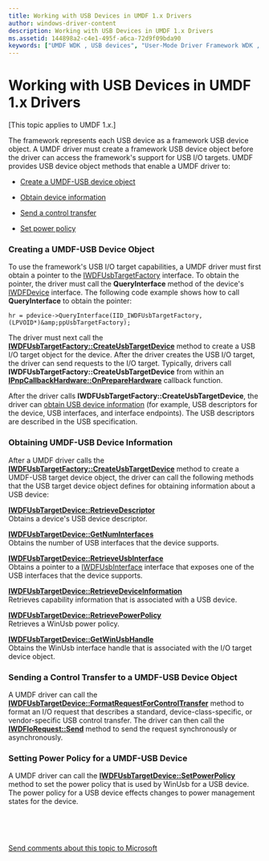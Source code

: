 ```yaml
---
title: Working with USB Devices in UMDF 1.x Drivers
author: windows-driver-content
description: Working with USB Devices in UMDF 1.x Drivers
ms.assetid: 144898a2-c4e1-495f-a6ca-72d9f09bda90
keywords: ["UMDF WDK , USB devices", "User-Mode Driver Framework WDK , USB devices", "user-mode drivers WDK UMDF , USB devices", "USB devices WDK UMDF"]
---
```


# Working with USB Devices in UMDF 1.x Drivers


\[This topic applies to UMDF 1.*x*.\]

The framework represents each USB device as a framework USB device object. A UMDF driver must create a framework USB device object before the driver can access the framework's support for USB I/O targets. UMDF provides USB device object methods that enable a UMDF driver to:

-   [Create a UMDF-USB device object](#creating-a-umdf-usb-device-object)

-   [Obtain device information](#obtaining-umdf-usb-device-information)

-   [Send a control transfer](#send-a-control-transfer-to-a-umdf-usb-device-object)

-   [Set power policy](#set-power-policy-for-a-umdf-usb-device-object)

### Creating a UMDF-USB Device Object

To use the framework's USB I/O target capabilities, a UMDF driver must first obtain a pointer to the [IWDFUsbTargetFactory](https://msdn.microsoft.com/library/windows/hardware/ff560387) interface. To obtain the pointer, the driver must call the **QueryInterface** method of the device's [IWDFDevice](https://msdn.microsoft.com/library/windows/hardware/ff556917) interface. The following code example shows how to call **QueryInterface** to obtain the pointer:

```
hr = pdevice->QueryInterface(IID_IWDFUsbTargetFactory, (LPVOID*)&amp;ppUsbTargetFactory);
```

The driver must next call the [**IWDFUsbTargetFactory::CreateUsbTargetDevice**](https://msdn.microsoft.com/library/windows/hardware/ff560390) method to create a USB I/O target object for the device. After the driver creates the USB I/O target, the driver can send requests to the I/O target. Typically, drivers call **IWDFUsbTargetFactory::CreateUsbTargetDevice** from within an [**IPnpCallbackHardware::OnPrepareHardware**](https://msdn.microsoft.com/library/windows/hardware/ff556766) callback function.

After the driver calls **IWDFUsbTargetFactory::CreateUsbTargetDevice**, the driver can [obtain USB device information](https://msdn.microsoft.com/library/windows/hardware/ff561472#obtaining-umdf-usb-device-information) (for example, USB descriptors for the device, USB interfaces, and interface endpoints). The USB descriptors are described in the USB specification.

### Obtaining UMDF-USB Device Information

After a UMDF driver calls the [**IWDFUsbTargetFactory::CreateUsbTargetDevice**](https://msdn.microsoft.com/library/windows/hardware/ff560390) method to create a UMDF-USB target device object, the driver can call the following methods that the USB target device object defines for obtaining information about a USB device:

<a href="" id="iwdfusbtargetdevice--retrievedescriptor"></a>[**IWDFUsbTargetDevice::RetrieveDescriptor**](https://msdn.microsoft.com/library/windows/hardware/ff560374)  
Obtains a device's USB device descriptor.

<a href="" id="iwdfusbtargetdevice--getnuminterfaces"></a>[**IWDFUsbTargetDevice::GetNumInterfaces**](https://msdn.microsoft.com/library/windows/hardware/ff560366)  
Obtains the number of USB interfaces that the device supports.

<a href="" id="iwdfusbtargetdevice--retrieveusbinterface"></a>[**IWDFUsbTargetDevice::RetrieveUsbInterface**](https://msdn.microsoft.com/library/windows/hardware/ff560381)  
Obtains a pointer to a [IWDFUsbInterface](https://msdn.microsoft.com/library/windows/hardware/ff560312) interface that exposes one of the USB interfaces that the device supports.

<a href="" id="iwdfusbtargetdevice--retrievedeviceinformation"></a>[**IWDFUsbTargetDevice::RetrieveDeviceInformation**](https://msdn.microsoft.com/library/windows/hardware/ff560377)  
Retrieves capability information that is associated with a USB device.

<a href="" id="iwdfusbtargetdevice--retrievepowerpolicy"></a>[**IWDFUsbTargetDevice::RetrievePowerPolicy**](https://msdn.microsoft.com/library/windows/hardware/ff560379)  
Retrieves a WinUsb power policy.

<a href="" id="iwdfusbtargetdevice--getwinusbhandle"></a>[**IWDFUsbTargetDevice::GetWinUsbHandle**](https://msdn.microsoft.com/library/windows/hardware/ff560369)  
Obtains the WinUsb interface handle that is associated with the I/O target device object.

### <a href="" id="send-a-control-transfer-to-a-umdf-usb-device-object"></a>Sending a Control Transfer to a UMDF-USB Device Object

A UMDF driver can call the [**IWDFUsbTargetDevice::FormatRequestForControlTransfer**](https://msdn.microsoft.com/library/windows/hardware/ff560363) method to format an I/O request that describes a standard, device-class-specific, or vendor-specific USB control transfer. The driver can then call the [**IWDFIoRequest::Send**](https://msdn.microsoft.com/library/windows/hardware/ff559149) method to send the request synchronously or asynchronously.

### <a href="" id="set-power-policy-for-a-umdf-usb-device-object"></a>Setting Power Policy for a UMDF-USB Device

A UMDF driver can call the [**IWDFUsbTargetDevice::SetPowerPolicy**](https://msdn.microsoft.com/library/windows/hardware/ff560385) method to set the power policy that is used by WinUsb for a USB device. The power policy for a USB device effects changes to power management states for the device.

 

 

[Send comments about this topic to Microsoft](mailto:wsddocfb@microsoft.com?subject=Documentation%20feedback%20%5Bwdf\wdf%5D:%20Working%20with%20USB%20Devices%20in%20UMDF%201.x%20Drivers%20%20RELEASE:%20%284/5/2016%29&body=%0A%0APRIVACY%20STATEMENT%0A%0AWe%20use%20your%20feedback%20to%20improve%20the%20documentation.%20We%20don't%20use%20your%20email%20address%20for%20any%20other%20purpose,%20and%20we'll%20remove%20your%20email%20address%20from%20our%20system%20after%20the%20issue%20that%20you're%20reporting%20is%20fixed.%20While%20we're%20working%20to%20fix%20this%20issue,%20we%20might%20send%20you%20an%20email%20message%20to%20ask%20for%20more%20info.%20Later,%20we%20might%20also%20send%20you%20an%20email%20message%20to%20let%20you%20know%20that%20we've%20addressed%20your%20feedback.%0A%0AFor%20more%20info%20about%20Microsoft's%20privacy%20policy,%20see%20http://privacy.microsoft.com/default.aspx. "Send comments about this topic to Microsoft")




